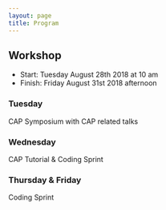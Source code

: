 ```yaml
---
layout: page
title: Program
---
```



## Workshop
* Start: Tuesday August 28th 2018 at 10 am
* Finish: Friday August 31st 2018 afternoon

### Tuesday
CAP Symposium with CAP related talks

### Wednesday
CAP Tutorial & Coding Sprint

### Thursday & Friday
Coding Sprint

